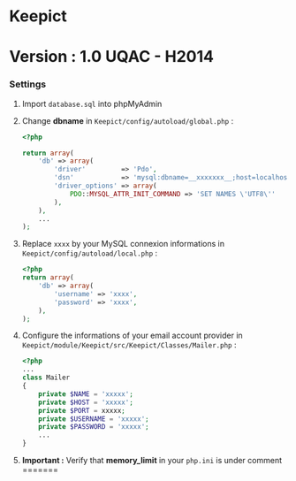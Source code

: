Keepict
=======
Version : 1.0 
UQAC - H2014
=======
### Settings
1. Import `database.sql` into phpMyAdmin

2. Change __dbname__ in `Keepict/config/autoload/global.php` :
    ```php
    <?php

    return array(
        'db' => array(
            'driver'         => 'Pdo',
            'dsn'            => 'mysql:dbname=__xxxxxxx__;host=localhost',
            'driver_options' => array(
                PDO::MYSQL_ATTR_INIT_COMMAND => 'SET NAMES \'UTF8\''
            ),
        ),
        ...
    );
    ```

3. Replace `xxxx` by your MySQL connexion informations in `Keepict/config/autoload/local.php` :
    ```php
    <?php
    return array(
        'db' => array(
            'username' => 'xxxx',
            'password' => 'xxxx',
        ),
    );
    ```
4. Configure the informations of your email account provider in `Keepict/module/Keepict/src/Keepict/Classes/Mailer.php` :
    ```php
    <?php
    ...
    class Mailer
    {
        private $NAME = 'xxxxx';
        private $HOST = 'xxxxx';
        private $PORT = xxxxx;
        private $USERNAME = 'xxxxx';
        private $PASSWORD = 'xxxxx';
        ...
    }
    ```
5. __Important :__ Verify that __memory_limit__ in your `php.ini` is under comment
=======